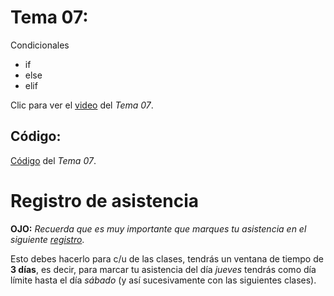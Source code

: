  # __Tema 07:__ 
Condicionales
* if
* else
* elif



Clic para ver el [video]() del _Tema 07_.


## Código:
[Código]() del _Tema 07_.



# Registro de asistencia
__OJO:__ _Recuerda que es muy importante que marques tu asistencia en el siguiente [registro]()_.

Esto debes hacerlo para c/u de las clases, tendrás un ventana de tiempo de __3 días__, es decir, para marcar tu asistencia del día _jueves_ tendrás como día límite hasta el día _sábado_ (y así sucesivamente con las siguientes clases).
